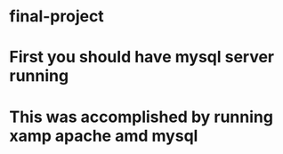 # final-project
# First you should have mysql server running
# This was accomplished by running xamp apache amd mysql
